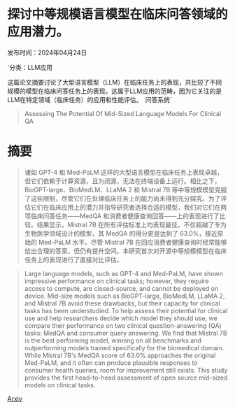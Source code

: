 # 探讨中等规模语言模型在临床问答领域的应用潜力。

发布时间：2024年04月24日

`分类：LLM应用

这篇论文摘要讨论了大型语言模型（LLM）在临床任务上的表现，并比较了不同规模的模型在临床问答任务上的表现。这属于LLM应用的范畴，因为它关注的是LLM在特定领域（临床任务）的应用和性能评估。` `问答系统`

> Assessing The Potential Of Mid-Sized Language Models For Clinical QA

# 摘要

> 诸如 GPT-4 和 Med-PaLM 这样的大型语言模型在临床任务上表现卓越，但它们依赖于计算资源，且为闭源，无法在终端设备上运行。相比之下，BioGPT-large、BioMedLM、LLaMA 2 和 Mistral 7B 等中等规模模型克服了这些限制，尽管它们在处理临床任务上的能力尚未得到充分探究。为了评估它们在临床应用上的潜力并指导研究者选择合适的模型，我们对它们在两项临床问答任务——MedQA 和消费者健康查询回答——上的表现进行了比较。结果显示，Mistral 7B 在所有评估标准上均表现最佳，不仅超越了专为生物医学领域设计的模型，其 MedQA 的得分更是达到了 63.0%，接近原始的 Med-PaLM 水平。尽管 Mistral 7B 在回应消费者健康查询时经常能够给出合理的答案，但仍有提升空间。本研究首次对开源中等规模模型在临床任务上的表现进行了直接对比评估。

> Large language models, such as GPT-4 and Med-PaLM, have shown impressive performance on clinical tasks; however, they require access to compute, are closed-source, and cannot be deployed on device. Mid-size models such as BioGPT-large, BioMedLM, LLaMA 2, and Mistral 7B avoid these drawbacks, but their capacity for clinical tasks has been understudied. To help assess their potential for clinical use and help researchers decide which model they should use, we compare their performance on two clinical question-answering (QA) tasks: MedQA and consumer query answering. We find that Mistral 7B is the best performing model, winning on all benchmarks and outperforming models trained specifically for the biomedical domain. While Mistral 7B's MedQA score of 63.0% approaches the original Med-PaLM, and it often can produce plausible responses to consumer health queries, room for improvement still exists. This study provides the first head-to-head assessment of open source mid-sized models on clinical tasks.

[Arxiv](https://arxiv.org/abs/2404.15894)